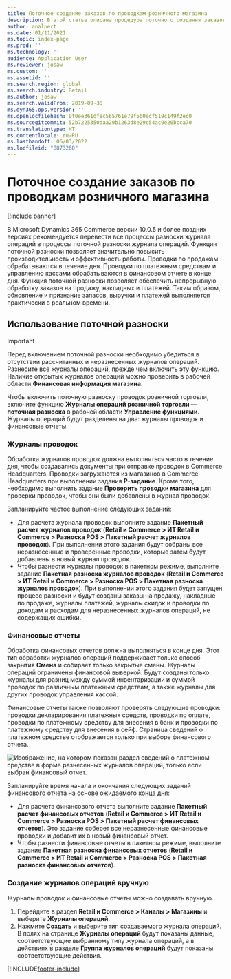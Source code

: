 ```yaml
---
title: Поточное создание заказов по проводкам розничного магазина
description: В этой статье описана процедура поточного создания заказов по проводкам магазина в Microsoft Dynamics 365 Commerce.
author: analpert
ms.date: 01/11/2021
ms.topic: index-page
ms.prod: ''
ms.technology: ''
audience: Application User
ms.reviewer: josaw
ms.custom: ''
ms.assetid: ''
ms.search.region: global
ms.search.industry: Retail
ms.author: josaw
ms.search.validFrom: 2019-09-30
ms.dyn365.ops.version: ''
ms.openlocfilehash: 0f0ee361df8c565761e79f5b0ecf519c149f2ec0
ms.sourcegitcommit: 52b7225350daa29b1263d8e29c54ac9e20bcca70
ms.translationtype: HT
ms.contentlocale: ru-RU
ms.lasthandoff: 06/03/2022
ms.locfileid: "8873260"
---
```

# <a name="trickle-feed-based-order-creation-for-retail-store-transactions"></a>Поточное создание заказов по проводкам розничного магазина

[!include [banner](includes/banner.md)]

В Microsoft Dynamics 365 Commerce версии 10.0.5 и более поздних версиях рекомендуется перевести все процессы разноски журнала операций в процессы поточной разноски журнала операций. Функция поточной разноски позволяет значительно повысить производительность и эффективность работы. Проводки по продажам обрабатываются в течение дня. Проводки по платежным средствам и управлению кассами обрабатываются в финансовом отчете в конце дня. Функция поточной разноски позволяет обеспечить непрерывную обработку заказов на продажу, накладных и платежей. Таким образом, обновление и признание запасов, выручки и платежей выполняется практически в реальном времени.

## <a name="use-trickle-feed-based-posting"></a>Использование поточной разноски

> [!IMPORTANT]
> Перед включением поточной разноски необходимо убедиться в отсутствии рассчитанных и неразнесенных журналов операций. Разнесите все журналы операций, прежде чем включить эту функцию. Наличие открытых журналов операций можно проверить в рабочей области **Финансовая информация магазина**.

Чтобы включить поточную разноску проводок розничной торговли, включите функцию **Журналы операций розничной торговли — поточная разноска** в рабочей области **Управление функциями**. Журналы операций будут разделены на два: журналы проводок и финансовые отчеты.

### <a name="transactional-statements"></a>Журналы проводок

Обработка журналов проводок должна выполняться часто в течение дня, чтобы создавались документы при отправке проводок в Commerce Headquarters. Проводки загружаются из магазинов в Commerce Headquarters при выполнении задания **P-задание**. Кроме того, необходимо выполнить задание **Проверить проводки магазина** для проверки проводок, чтобы они были добавлены в журнал проводок.

Запланируйте частое выполнение следующих заданий:

- Для расчета журнала проводок выполните задание **Пакетный расчет журналов проводок** (**Retail и Commerce \> ИТ Retail и Commerce \> Разноска POS \> Пакетный расчет журналов проводок**). При выполнении этого задания будут собраны все неразнесенные и проверенные проводки, которые затем будут добавлены в новый журнал проводок.
- Чтобы разнести журналы проводок в пакетном режиме, выполните задание **Пакетная разноска журналов проводок** (**Retail и Commerce \> ИТ Retail и Commerce \> Разноска POS \> Пакетная разноска журналов проводок**). При выполнении этого задания будет запущен процесс разноски и будут созданы заказы на продажу, накладные по продаже, журналы платежей, журналы скидок и проводки по доходам и расходам для неразнесенных журналов операций, не содержащих ошибки. 

### <a name="financial-statements"></a>Финансовые отчеты

Обработка финансовых отчетов должна выполняться в конце дня. Этот тип обработки журналов операций поддерживает только способ закрытия **Смена** и собирает только закрытые смены. Журналы операций ограничены финансовой выверкой. Будут созданы только журналы для разниц между суммой инвентаризации и суммой проводок по различным платежным средствам, а также журналы для других проводок управления кассой.

Финансовые отчеты также позволяют проверять следующие проводки: проводки декларирования платежных средств, проводки по оплате, проводки по платежному средству для внесения в банк и проводки по платежному средству для внесения в сейф. Страница сведений о платежном средстве отображается только при выборе финансового отчета.

![Изображение, на котором показан раздел сведений о платежном средстве в форме разнесенных журналов операций, только если выбран финансовый отчет.](./media/Trickle-feed-posted-statements-transaction-view.png)

Запланируйте время начала и окончания следующих заданий финансового отчета на основе ожидаемого конца дня:

- Для расчета финансового отчета выполните задание **Пакетный расчет финансовых отчетов** (**Retail и Commerce \> ИТ Retail и Commerce \> Разноска POS \> Пакетный расчет финансовых отчетов**). Это задание соберет все неразнесенные финансовые проводки и добавит их в новый финансовый отчет.
- Чтобы разнести финансовые отчеты в пакетном режиме, выполните задание **Пакетная разноска финансовых отчетов** (**Retail и Commerce \> ИТ Retail и Commerce \> Разноска POS \> Пакетная разноска финансовых отчетов**).

### <a name="manually-create-statements"></a>Создание журналов операций вручную

Журналы проводок и финансовые отчеты можно создавать вручную. 

1. Перейдите в раздел **Retail и Commerce \> Каналы \> Магазины** и выберите **Журналы операций**. 
2. Нажмите **Создать** и выберите тип создаваемого журнала операций. В полях на странице **Журналы операций** будут показаны данные, соответствующие выбранному типу журнала операций, а в действиях в разделе **Группа журналов операций** будут показаны соответствующие действия.

[!INCLUDE[footer-include](../includes/footer-banner.md)]
